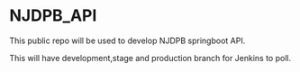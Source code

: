 # NJDPB_API

This public repo will be used to develop NJDPB springboot API.

This will have development,stage and production branch for Jenkins to poll.
